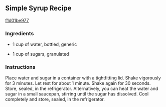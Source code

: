 ## Simple Syrup Recipe

[f1d01be977](http://www.chowhound.com/recipes/simple-syrup-28256)

### Ingredients

 - 1 cup of water, bottled, generic

 - 1 cup of sugars, granulated

### Instructions

Place water and sugar in a container with a tightfitting lid. Shake vigorously for 3 minutes. Let rest for about 1 minute. Shake again for 30 seconds. Store, sealed, in the refrigerator. Alternatively, you can heat the water and sugar in a small saucepan, stirring until the sugar has dissolved. Cool completely and store, sealed, in the refrigerator.